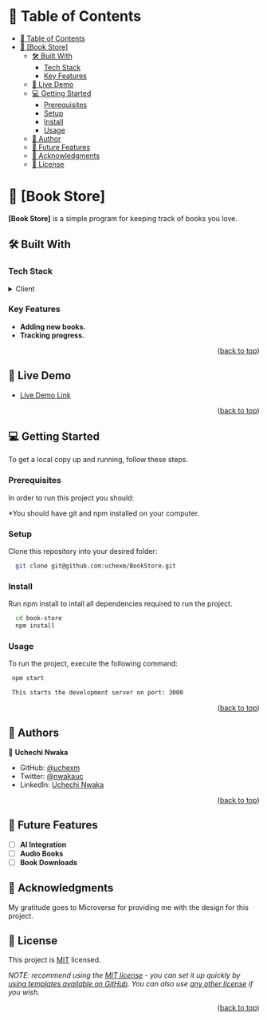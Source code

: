 # 📗 Table of Contents

- [📗 Table of Contents](#-table-of-contents)
- [📖 \[Book Store\] ](#-book-store-)
  - [🛠 Built With ](#-built-with-)
    - [Tech Stack ](#tech-stack-)
    - [Key Features ](#key-features-)
  - [🚀 Live Demo ](#-live-demo-)
  - [💻 Getting Started ](#-getting-started-)
    - [Prerequisites](#prerequisites)
    - [Setup](#setup)
    - [Install](#install)
    - [Usage](#usage)
  - [👥 Author ](#-author-)
  - [🔭 Future Features ](#-future-features-)
  - [🙏 Acknowledgments ](#-acknowledgments-)
  - [📝 License ](#-license-)

# 📖 [Book Store] <a name=""></a>

**[Book Store]** is a simple program for keeping track of books you love.

## 🛠 Built With <a name="React JS, CSS & JavaScript"></a>

### Tech Stack <a name="tech-stacks"></a>

<details>
  <summary>Client</summary>
  <ul>
    <li><a href="#">React JS</a></li>
    <li><a href="#">CSS</a></li>
    <li><a href="#">JavaScript</a></li>
  </ul>
</details>

### Key Features <a name="key-features"></a>

- **Adding new books.**
- **Tracking progress.**

<p align="right">(<a href="#readme-top">back to top</a>)</p>

<!-- LIVE DEMO -->

## 🚀 Live Demo <a name="live-demo"></a>

- [Live Demo Link](https://book-store-zejn.onrender.com)

<p align="right">(<a href="#readme-top">back to top</a>)</p>

## 💻 Getting Started <a name="getting-started"></a>

To get a local copy up and running, follow these steps.

### Prerequisites

In order to run this project you should:

\*You should have git and npm installed on your computer.

### Setup

Clone this repository into your desired folder:

```sh
  git clone git@github.com:uchexm/BookStore.git
```

### Install

Run npm install to intall all dependencies required to run the project.

```sh
  cd book-store
  npm install
```

### Usage

To run the project, execute the following command:

```sh
 npm start

 This starts the development server on port: 3000
```

<p align="right">(<a href="#readme-top">back to top</a>)</p>

## 👥 Authors <a name="authors"></a>

👤 **Uchechi Nwaka**

- GitHub: [@uchexm](https://github.com/uchexm)
- Twitter: [@nwakauc](https://twitter.com/nwakauc)
- LinkedIn: [Uchechi Nwaka](https://linkedin.com/in/uchechi-nwaka-79a21a75/)

<p align="right">(<a href="#readme-top">back to top</a>)</p>

## 🔭 Future Features <a name="future-features"></a>

- [ ] **AI Integration**
- [ ] **Audio Books**
- [ ] **Book Downloads**

## 🙏 Acknowledgments <a name="acknowledgements"></a>

My gratitude goes to Microverse for providing me with the design for this project.

<!-- LICENSE -->

## 📝 License <a name="license"></a>

This project is [MIT](./LICENSE) licensed.

_NOTE: recommend using the [MIT license](https://choosealicense.com/licenses/mit/) - you can set it up quickly by [using templates available on GitHub](https://docs.github.com/en/communities/setting-up-your-project-for-healthy-contributions/adding-a-license-to-a-repository). You can also use [any other license](https://choosealicense.com/licenses/) if you wish._

<p align="right">(<a href="#readme-top">back to top</a>)</p>
